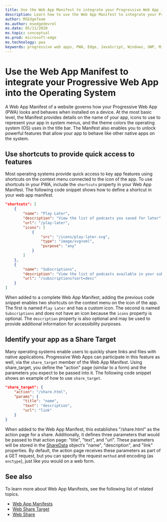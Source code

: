 ```yaml
---
title: Use the Web App Manifest to integrate your Progressive Web App into the Operating System
description: Learn how to use the Web App Manifest to integrate your Progressive Web App into your Operating System.
author: MSEdgeTeam
ms.author: msedgedevrel
ms.date: 05/11/2020
ms.topic: conceptual
ms.prod: microsoft-edge
ms.technology: pwa
keywords: progressive web apps, PWA, Edge, JavaScript, Windows, UWP, Microsoft Store
---
```


# Use the Web App Manifest to integrate your Progressive Web App into the Operating System

A Web App Manifest of a website governs how your Progressive Web App \(PWA\) looks and behaves when installed on a device.  At the most basic level, the Manifest provides details on the name of your app, icons to use to represent your app in system menus, and the theme colors the operating system \(OS\) uses in the title bar.  The Manifest also enables you to unlock powerful features that allow your app to behave like other native apps on the system.  

## Use shortcuts to provide quick access to features  

Most operating systems provide quick access to key app features using shortcuts on the context menu connected to the icon of the app.  To use shortcuts in your PWA, include the `shortcuts` property in your Web App Manifest.  The following code snippet shows how to define a shortcut in your web app manifest.  

```json
"shortcuts": [
    {
        "name": "Play Later",
        "description": "View the list of podcasts you saved for later",
        "url": "/play-later",
        "icons": [
            {
                "src": "/icons/play-later.svg",
                "type": "image/svg+xml",
                "purpose": "any"
            }
        ]
    },
    {
        "name": "Subscriptions",
        "description": "View the list of podcasts available in your subscription",
        "url": "/subscriptions?sort=desc"
    }
]
```  

When added to a complete Web App Manifest, adding the previous code snippet enables two shortcuts on the context menu on the icon of the app.  The first is named `Play Later` and has a custom icon.  The second is named `Subscriptions` and does not have an icon because the `icons` property is optional.  The `description` property is also optional and may be used to provide additional information for accessibility purposes.  

## Identify your app as a Share Target

Many operating systems enable users to quickly share links and files with native applications. Progressive Web Apps can participate in this feature as well, via the `share_target` member of the Web App Manifest. Using share_target, you define the "action" page (similar to a form) and the parameters you expect to be passed into it. The following code snippet shows an example of how to use `share_target`.

```json
"share_target": {
    "action": "/share.html",
    "params": {
        "title": "name",
        "text": "description",
        "url": "link"
    }
}
```

When added to the Web App Manifest, this establishes "/share.html" as the action page for a share. Additionally, it defines three parameters that would be passed to that action page: "title", "text", and "url". These parameters will be stored in the [ShareData](https://wicg.github.io/web-share#dom-sharedata) object’s "name", "description", and "link" properties. By default, the action page receives these parameters as part of a GET request, but you can specify the request `method` and encoding \(as `enctype`\), just like you would on a web form.

## See also  

To learn more about Web App Manifests, see the following list of related topics.  

* [Web App Manifests][MDNWebAppManifests]  
* [Web Share Target][WICGShareTarget]
* [Web Share][WICGShare]

<!-- links -->  

[MDNWebAppManifests]: https://developer.mozilla.org/docs/Web/Manifest "Web app manifests | MDN"  
[WICGShareTarget]: https://wicg.github.io/web-share-target/ "Web Share Target API | WICG"
[WICGShare]: https://w3c.github.io/web-share/ "Web Share API | WICG"
